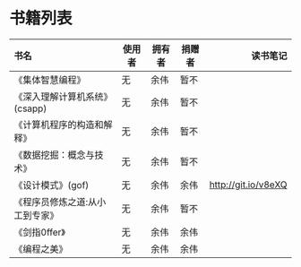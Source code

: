 # 书籍列表



| 书名                            | 使用者 | 拥有者 | 捐赠者 |            读书笔记 |
|:--------------------------------|-------|-------|-------|--------------------:|
| 《集体智慧编程》                |     无 | 余伟   | 暂不   |                     |
| 《深入理解计算机系统》(csapp)   |     无 | 余伟   | 暂不   |                     |
| 《计算机程序的构造和解释》      |     无 | 余伟   | 暂不   |                     |
| 《数据挖掘：概念与技术》        |     无 | 余伟   | 暂不   |                     |
| 《设计模式》(gof)               |     无 | 余伟   | 余伟   | http://git.io/v8eXQ|
| 《程序员修炼之道:从小工到专家》 |     无 | 余伟   | 暂不   |                     |
| 《剑指0ffer》                   |     无 | 余伟   | 余伟   |                     |
| 《编程之美》                    |     无 | 余伟   | 余伟   |                     |
